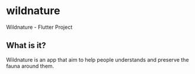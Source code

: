 # wildnature

Wildnature - Flutter Project

## What is it?

Wildnature is an app that aim to help people understands and preserve the fauna around them.

